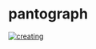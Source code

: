 # pantograph


[![creating](https://img.youtube.com/vi/wTjwe_mryI0/0.jpg)](https://www.youtube.com/watch?v=wTjwe_mryI0)
